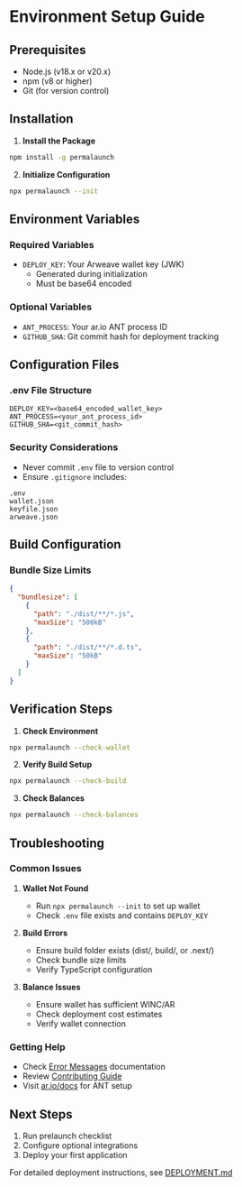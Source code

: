 # Environment Setup Guide

## Prerequisites
- Node.js (v18.x or v20.x)
- npm (v8 or higher)
- Git (for version control)

## Installation

1. **Install the Package**
```bash
npm install -g permalaunch
```

2. **Initialize Configuration**
```bash
npx permalaunch --init
```

## Environment Variables

### Required Variables
- `DEPLOY_KEY`: Your Arweave wallet key (JWK)
  - Generated during initialization
  - Must be base64 encoded

### Optional Variables
- `ANT_PROCESS`: Your ar.io ANT process ID
- `GITHUB_SHA`: Git commit hash for deployment tracking

## Configuration Files

### .env File Structure
```env
DEPLOY_KEY=<base64_encoded_wallet_key>
ANT_PROCESS=<your_ant_process_id>
GITHUB_SHA=<git_commit_hash>
```

### Security Considerations
- Never commit `.env` file to version control
- Ensure `.gitignore` includes:
```
.env
wallet.json
keyfile.json
arweave.json
```

## Build Configuration

### Bundle Size Limits
```json
{
  "bundlesize": [
    {
      "path": "./dist/**/*.js",
      "maxSize": "500kB"
    },
    {
      "path": "./dist/**/*.d.ts",
      "maxSize": "50kB"
    }
  ]
}
```

## Verification Steps

1. **Check Environment**
```bash
npx permalaunch --check-wallet
```

2. **Verify Build Setup**
```bash
npx permalaunch --check-build
```

3. **Check Balances**
```bash
npx permalaunch --check-balances
```

## Troubleshooting

### Common Issues

1. **Wallet Not Found**
   - Run `npx permalaunch --init` to set up wallet
   - Check `.env` file exists and contains `DEPLOY_KEY`

2. **Build Errors**
   - Ensure build folder exists (dist/, build/, or .next/)
   - Check bundle size limits
   - Verify TypeScript configuration

3. **Balance Issues**
   - Ensure wallet has sufficient WINC/AR
   - Check deployment cost estimates
   - Verify wallet connection

### Getting Help
- Check [Error Messages](ERROR-MESSAGES.md) documentation
- Review [Contributing Guide](../CONTRIBUTING.md)
- Visit [ar.io/docs](https://ar.io/docs) for ANT setup

## Next Steps
1. Run prelaunch checklist
2. Configure optional integrations
3. Deploy your first application

For detailed deployment instructions, see [DEPLOYMENT.md](DEPLOYMENT.md)
